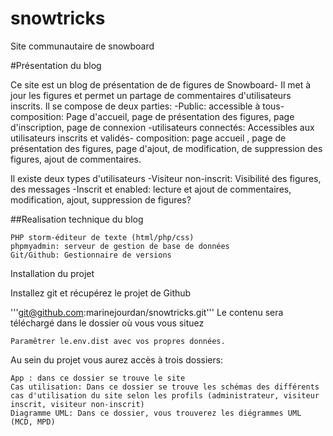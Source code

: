 # snowtricks
Site communautaire de snowboard


#Présentation du blog

Ce site est un blog de présentation de de figures de Snowboard- Il met à jour les figures et permet un partage de commentaires d'utilisateurs inscrits. Il se compose de deux parties: -Public: accessible à tous- composition: Page d'accueil, page de présentation des figures,  page d'inscription, page de connexion 
-utilisateurs connectés: Accessibles aux utilisateurs inscrits et validés- composition: page accueil , page de présentation des figures, page d'ajout, de modification, de suppression des figures, ajout de commentaires.

Il existe deux types d'utilisateurs 
-Visiteur non-inscrit: Visibilité des figures, des messages
-Inscrit et enabled: lecture et ajout de commentaires, modification, ajout, suppression de figures?

##Realisation technique du blog

    PHP storm-éditeur de texte (html/php/css)
    phpmyadmin: serveur de gestion de base de données
    Git/Github: Gestionnaire de versions

Installation du projet

Installez git et récupérez le projet de Github

'''git@github.com:marinejourdan/snowtricks.git''' Le contenu sera téléchargé dans le dossier où vous vous situez

    Paramêtrer le.env.dist avec vos propres données.

Au sein du projet vous aurez accès à trois dossiers:

    App : dans ce dossier se trouve le site
    Cas utilisation: Dans ce dossier se trouve les schémas des différents cas d'utilisation du site selon les profils (administrateur, visiteur inscrit, visiteur non-inscrit)
    Diagramme UML: Dans ce dossier, vous trouverez les diégrammes UML (MCD, MPD)

